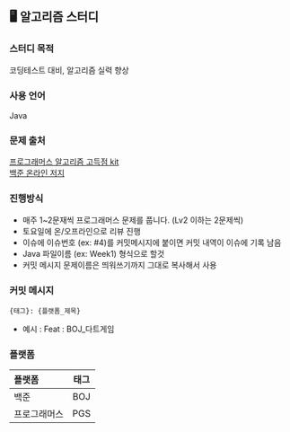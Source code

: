 ## 🖥️ 알고리즘 스터디

### 스터디 목적
코딩테스트 대비, 알고리즘 실력 향상

### 사용 언어
Java

### 문제 출처
[프로그래머스 알고리즘 고득점 kit](https://school.programmers.co.kr/learn/challenges?tab=algorithm_practice_kit) <br>
[백준 온라인 저지](https://www.acmicpc.net/)

### 진행방식
- 매주 1~2문재씩 프로그래머스 문제를 풉니다. (Lv2 이하는 2문제씩)
- 토요일에 온/오프라인으로 리뷰 진행<br>
- 이슈에 이슈번호 (ex: #4)를 커밋메시지에 붙이면 커밋 내역이 이슈에 기록 남음
- Java 파일이름 (ex: Week1) 형식으로 할것
- 커밋 메시지 문제이름은 띄워쓰기까지 그대로 복사해서 사용

### 커밋 메시지
```
{태그}: {플랫폼_제목}
```
- 예시 : Feat : BOJ_다트게임
### 플랫폼
| 플랫폼      | 태그       |
|:-----------|:-----------:|
| 백준  | BOJ |
| 프로그래머스    | PGS     |
